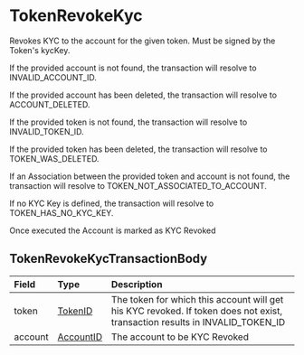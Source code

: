 # TokenRevokeKyc

Revokes KYC to the account for the given token. Must be signed by the Token's kycKey.

If the provided account is not found, the transaction will resolve to INVALID\_ACCOUNT\_ID.

If the provided account has been deleted, the transaction will resolve to ACCOUNT\_DELETED.

If the provided token is not found, the transaction will resolve to INVALID\_TOKEN\_ID.

If the provided token has been deleted, the transaction will resolve to TOKEN\_WAS\_DELETED.

If an Association between the provided token and account is not found, the transaction will resolve to TOKEN\_NOT\_ASSOCIATED\_TO\_ACCOUNT.

If no KYC Key is defined, the transaction will resolve to TOKEN\_HAS\_NO\_KYC\_KEY.

Once executed the Account is marked as KYC Revoked

## TokenRevokeKycTransactionBody

| Field | Type | Description |
| :--- | :--- | :--- |
| token | [TokenID](../basic-types/tokenid.md) | The token for which this account will get his KYC revoked. If token does not exist, transaction results in INVALID\_TOKEN\_ID  |
| account | [AccountID](../basic-types/accountid.md) | The account to be KYC Revoked  |

